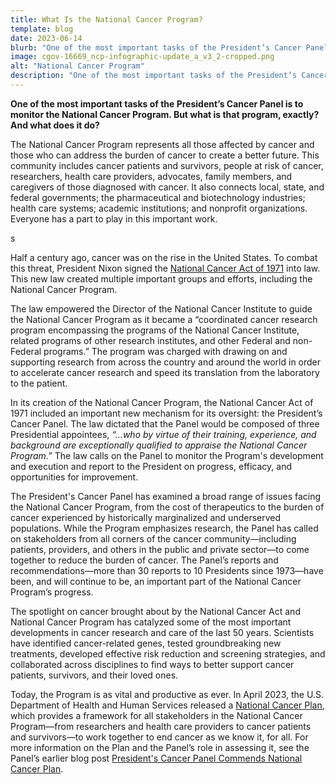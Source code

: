 ```yaml
---
title: What Is the National Cancer Program?
template: blog
date: 2023-06-14
blurb: "One of the most important tasks of the President’s Cancer Panel is to monitor the National Cancer Program. Learn more about this critical effort that brings together the cancer community to make progress in reducing the burden of cancer."
image: cgov-16669_ncp-infographic-update_a_v3_2-cropped.png
alt: "National Cancer Program"
description: "One of the most important tasks of the President’s Cancer Panel is to monitor the National Cancer Program. Learn more about this critical effort that brings together the cancer community to make progress in reducing the burden of cancer."
---
```


**One of the most important tasks of the President’s Cancer Panel is to monitor the National Cancer Program. But what is that program, exactly? And what does it do?**

The National Cancer Program represents all those affected by cancer and those who can address the burden of cancer to create a better future. This community includes cancer patients and survivors, people at risk of cancer, researchers, health care providers, advocates, family members, and caregivers of those diagnosed with cancer. It also connects local, state, and federal governments; the pharmaceutical and biotechnology industries; health care systems; academic institutions; and nonprofit organizations. Everyone has a part to play in this important work.

<div>
<image-with-class
	imagewidth="100%"
	src="cgov-16669_ncp-infographic-update_a_v3_2.png"
	alt="National Cancer Program">s
</image-with-class>
</div>

Half a century ago, cancer was on the rise in the United States. To combat this threat, President Nixon signed the [National Cancer Act of 1971](https://www.cancer.gov/about-nci/overview/history/national-cancer-act-1971#cancer-program) into law. This new law created multiple important groups and efforts, including the National Cancer Program.

The law empowered the Director of the National Cancer Institute to guide the National Cancer Program as it became a “coordinated cancer research program encompassing the programs of the National Cancer Institute, related programs of other research institutes, and other Federal and non-Federal programs.” The program was charged with drawing on and supporting research from across the country and around the world in order to accelerate cancer research and speed its translation from the laboratory to the patient.

In its creation of the National Cancer Program, the National Cancer Act of 1971 included an important new mechanism for its oversight: the President’s Cancer Panel. The law dictated that the Panel would be composed of three Presidential appointees, *“...who by virtue of their training, experience, and background are exceptionally qualified to appraise the National Cancer Program.”* The law calls on the Panel to monitor the Program's development and execution and report to the President on progress, efficacy, and opportunities for improvement.

The President's Cancer Panel has examined a broad range of issues facing the National Cancer Program, from the cost of therapeutics to the burden of cancer experienced by historically marginalized and underserved populations. While the Program emphasizes research, the Panel has called on stakeholders from all corners of the cancer community—including patients, providers, and others in the public and private sector—to come together to reduce the burden of cancer. The Panel’s reports and recommendations—more than 30 reports to 10 Presidents since 1973—have been, and will continue to be, an important part of the National Cancer Program’s progress.

The spotlight on cancer brought about by the National Cancer Act and National Cancer Program has catalyzed some of the most important developments in cancer research and care of the last 50 years. Scientists have identified cancer-related genes, tested groundbreaking new treatments, developed effective risk reduction and screening strategies, and collaborated across disciplines to find ways to better support cancer patients, survivors, and their loved ones.

Today, the Program is as vital and productive as ever. In April 2023, the U.S. Department of Health and Human Services released a [National Cancer Plan](/about/blogs/national-cancer-plan/), which provides a framework for all stakeholders in the National Cancer Program—from researchers and health care providers to cancer patients and survivors—to work together to end cancer as we know it, for all. For more information on the Plan and the Panel’s role in assessing it, see the Panel’s earlier blog post [President's Cancer Panel Commends National Cancer Plan](/about/blogs/national-cancer-plan/).
